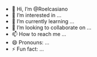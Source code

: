 - 👋 Hi, I’m @Roelcasiano
- 👀 I’m interested in ...
- 🌱 I’m currently learning ...
- 💞️ I’m looking to collaborate on ...
- 📫 How to reach me ...
- 😄 Pronouns: ...
- ⚡ Fun fact: ...

<!---
Roelcasiano/Roelcasiano is a ✨ special ✨ repository because its `README.md` (this file) appears on your GitHub profile.
You can click the Preview link to take a look at your changes.
--->
